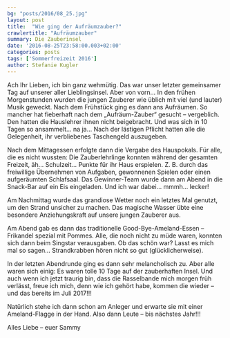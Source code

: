 ```yaml
---
bg: "posts/2016/08_25.jpg"
layout: post
title:  "Wie ging der Aufräumzauber?"
crawlertitle: "Aufräumzauber"
summary: Die Zauberinsel
date: '2016-08-25T23:58:00.003+02:00'
categories: posts
tags: ['Sommerfreizeit 2016']
author: Stefanie Kugler
---
```


Ach Ihr Lieben, ich bin ganz wehmütig. Das war unser letzter gemeinsamer Tag auf unserer aller Lieblingsinsel. Aber von vorn…
In den frühen Morgenstunden wurden die jungen Zauberer wie üblich mit viel (und lauter) Musik geweckt. Nach dem Frühstück ging es dann ans Aufräumen. So mancher hat fieberhaft nach dem „Aufräum-Zauber“ gesucht – vergeblich. Den hatten die Hauslehrer ihnen nicht beigebracht. Und was sich in 10 Tagen so ansammelt… na ja…
Nach der lästigen Pflicht hatten alle die Gelegenheit, ihr verbliebenes Taschengeld auszugeben.

Nach dem Mittagessen erfolgte dann die Vergabe des Hauspokals. Für alle, die es nicht wussten: Die Zauberlehrlinge konnten während der gesamten Freizeit, äh… Schulzeit… Punkte für ihr Haus erspielen. Z. B. durch das freiwillige Übernehmen von Aufgaben, gewonnenen Spielen oder einen aufgeräumten Schlafsaal. Das Gewinner-Team wurde dann am Abend in die Snack-Bar auf ein Eis eingeladen. Und ich war dabei… mmmh… lecker!

Am Nachmittag wurde das grandiose Wetter noch ein letztes Mal genutzt, um den Strand unsicher zu machen. Das magische Wasser übte eine besondere Anziehungskraft auf unsere jungen Zauberer aus.

Am Abend gab es dann das traditionelle Good-Bye-Ameland-Essen – Frikandel spezial mit Pommes.
Alle, die noch nicht zu müde waren, konnten sich dann beim Singstar verausgaben. Ob das schön war? Lasst es mich mal so sagen… Strandkrabben hören nicht so gut (glücklicherweise).

In der letzten Abendrunde ging es dann sehr melancholisch zu. Aber alle waren sich einig: Es waren tolle 10 Tage auf der zauberhaften Insel.
Und auch wenn ich jetzt traurig bin, dass die Rasselbande mich morgen früh verlässt, freue ich mich, denn wie ich gehört habe, kommen die wieder – und das bereits im Juli 2017!!!

Natürlich stehe ich dann schon am Anleger und erwarte sie mit einer Ameland-Flagge in der Hand.
Also dann Leute – bis nächstes Jahr!!!

Alles Liebe – euer Sammy